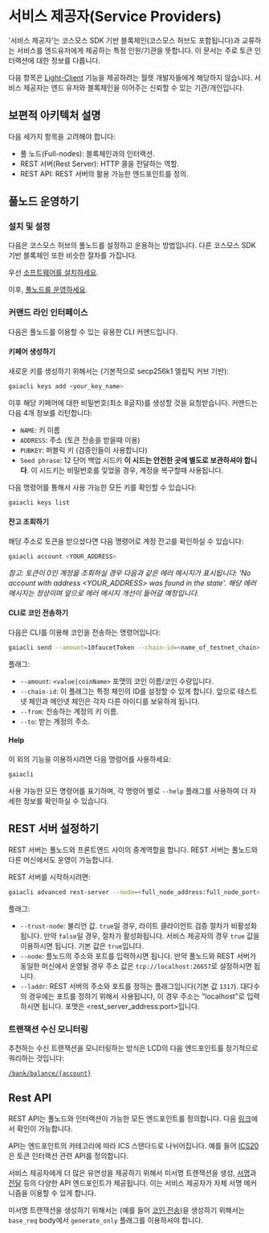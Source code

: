 # 서비스 제공자(Service Providers)

'서비스 제공자'는 코스모스 SDK 기반 블록체인(코스모스 허브도 포함됩니다)과 교류하는 서비스를 엔드유저에게 제공하는 특정 인원/기관을 뜻합니다. 이 문서는 주로 토큰 인터랙션에 대한 정보를 다룹니다.

다음 항목은 [Light-Client](https://github.com/tuckermint/cosmos-sdk/tree/master/docs/interfaces/lite) 기능을 제공하려는 월렛 개발자들에게 해당하지 않습니다. 서비스 제공자는 엔드 유저와 블록체인을 이어주는 신뢰할 수 있는 기관/개인입니다.

## 보편적 아키텍처 설명

다음 세가지 항목을 고려해야 합니다:

- 풀 노드(Full-nodes): 블록체인과의 인터랙션. 
- REST 서버(Rest Server): HTTP 콜을 전달하는 역할.
- REST API: REST 서버의 활용 가능한 엔드포인트를 정의.

## 풀노드 운영하기

### 설치 및 설정

다음은 코스모스 허브의 풀노드를 설정하고 운용하는 방법입니다. 다른 코스모스 SDK 기반 블록체인 또한 비슷한 절차를 가집니다.

우선 [소프트웨어를 설치하세요](../getting-started/installation.md).

이후, [풀노드를 운영하세요](../getting-started/join-testnet.md).

### 커맨드 라인 인터페이스

다음은 풀노드를 이용할 수 있는 유용한 CLI 커맨드입니다.

#### 키페어 생성하기

새로운 키를 생성하기 위해서는 (기본적으로 secp256k1 엘립틱 커브 기반):

```bash
gaiacli keys add <your_key_name>
```

이후 해당 키페어에 대한 비밀번호(최소 8글지)를 생성할 것을 요청받습니다. 커맨드는 다음 4개 정보를 리턴합니다:


- `NAME`: 키 이름
- `ADDRESS`: 주소 (토큰 전송을 받을때 이용)
- `PUBKEY`: 퍼블릭 키 (검증인들이 사용합니다)
- `Seed phrase`: 12 단어 백업 시드키 **이 시드는 안전한 곳에 별도로 보관하셔야 합니다**. 이 시드키는 비밀번호를 잊었을 경우, 계정을 복구할때 사용됩니다.

다음 명령어를 통해서 사용 가능한 모든 키를 확인할 수 있습니다:

```bash
gaiacli keys list
```

#### 잔고 조회하기

해당 주소로 토큰을 받으셨다면 다음 명령어로 계정 잔고를 확인하실 수 있습니다:

```bash
gaiacli account <YOUR_ADDRESS>
```

*참고: 토큰이 0인 계정을 조회하실 경우 다음과 같은 에러 메시지가 표시됩니다: 'No account with address <YOUR_ADDRESS> was found in the state'. 해당 에러 메시지는 정상이며 앞으로 에러 메시지 개선이 들어갈 예정입니다.*

#### CLI로 코인 전송하기

다음은 CLI를 이용해 코인을 전송하는 명령어입니다:

```bash
gaiacli send --amount=10faucetToken --chain-id=<name_of_testnet_chain> --from=<key_name> --to=<destination_address>
```

플래그:
- `--amount`: `<value|coinName>` 포맷의 코인 이름/코인 수량입니다.
- `--chain-id`: 이 플래그는 특정 체인의 ID를 설정할 수 있게 합니다. 앞으로 테스트넷 체인과 메인넷 체인은 각자 다른 아이디를 보유하게 됩니다.
- `--from`: 전송하는 계정의 키 이름.
- `--to`: 받는 계정의 주소.

#### Help

이 외의 기능을 이용하시려면 다음 명령어를 사용하세요:

```bash
gaiacli 
```

사용 가능한 모든 명령어를 표기하며, 각 명령어 별로 `--help` 플래그를 사용하여 더 자세한 정보를 확인하실 수 있습니다.

## REST 서버 설정하기

REST 서버는 풀노드와 프론트엔드 사이의 중계역할을 합니다. REST 서버는 풀노드와 다른 머신에서도 운영이 가능합니다.

REST 서버를 시작하시려면: 

```bash
gaiacli advanced rest-server --node=<full_node_address:full_node_port>
```

플래그:
- `--trust-node`: 불리언 값. `true`일 경우, 라이트 클라이언트 검증 절차가 비활성화 됩니다. 만약 `false`일 경우, 절차가 활성화됩니다. 서비스 제공자의 경우 `true` 값을 이용하시면 됩니다. 기본 값은 `true`입니다.
- `--node`: 플노드의 주소와 포트를 입력하시면 됩니다. 만약 풀노드와 REST 서버가 동일한 머신에서 운영될 경우 주소 값은 `tcp://localhost:26657`로 설정하시면 됩니다.
- `--laddr`: REST 서버의 주소와 포트를 정하는 플래그입니다(기본 값 `1317`). 대다수의 경우에는 포트를 정하기 위해서 사용됩니다, 이 경우 주소는 "localhost"로 입력하시면 됩니다. 포맷은 <rest_server_address:port>입니다.


### 트랜잭션 수신 모니터링

추천하는 수신 트랜잭션을 모니터링하는 방식은 LCD의 다음 엔드포인트를 정기적으로 쿼리하는 것입니다:

[`/bank/balance/{account}`](https://cosmos.network/rpc/#/ICS20/get_bank_balances__address_)

## Rest API

REST API는 풀노드와 인터랙션이 가능한 모든 엔드포인트를 정의합니다. 다음 [링크](https://cosmos.network/rpc/)에서 확인이 가능합니다.

API는 엔드포인트의 카테고리에 따라 ICS 스탠다드로 나뉘어집니다. 예를 들어 [ICS20](https://cosmos.network/rpc/#/ICS20/)은 토큰 인터랙션 관련 API를 정의합니다.

서비스 제공자에게 더 많은 유연성을 제공하기 위해서 미서명 트랜잭션을 생성, [서명](https://cosmos.network/rpc/#/ICS20/post_tx_sign)과 [전달](https://cosmos.network/rpc/#/ICS20/post_tx_broadcast) 등의 다양한 API 엔드포인트가 제공됩니다. 이는 서비스 제공자가 자체 서명 메커니즘을 이용할 수 있게 합니다.

미서명 트랜잭션을 생성하기 위해서는 (예를 들어 [코인 전송](https://cosmos.network/rpc/#/ICS20/post_bank_accounts__address__transfers))을 생성하기 위해서는 `base_req` body에서 `generate_only` 플래그를 이용하셔야 합니다.
